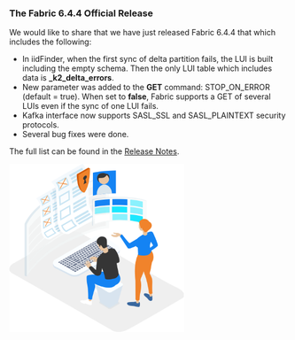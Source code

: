 ### The Fabric 6.4.4 Official Release

We would like to share that we have just released Fabric 6.4.4 that which includes the following: 

* In iidFinder, when the first sync of delta partition fails, the LUI is built including the empty schema. Then the only LUI table which includes data is **_k2_delta_errors**. 
* New parameter was added to the **GET** command: STOP_ON_ERROR (default = true). When set to **false**, Fabric supports a GET of several LUIs even if the sync of one LUI fails.
* Kafka interface now supports SASL_SSL and SASL_PLAINTEXT security protocols. 
* Several bug fixes were done.

The full list can be found in the [Release Notes](https://support.k2view.com/Academy_6.5/Release_Notes_And_Upgrade/V6.4/Fabric_Release_Notes_V6.4.4.pdf.html).

<img src="images/img3.png" alt="image" style="zoom: 67%;" />